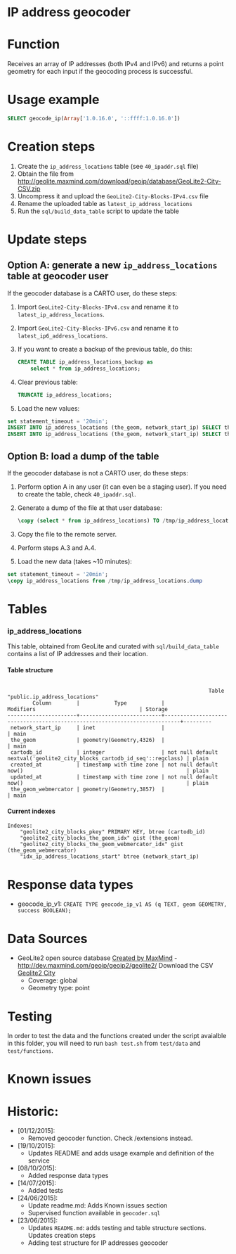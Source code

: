 IP address geocoder
===============

# Function

Receives an array of IP addresses (both IPv4 and IPv6) and returns a point geometry for each input if the geocoding process is successful.

# Usage example
```sql
SELECT geocode_ip(Array['1.0.16.0', '::ffff:1.0.16.0'])
```

# Creation steps
1. Create the `ip_address_locations` table (see `40_ipaddr.sql` file)
2. Obtain the file from http://geolite.maxmind.com/download/geoip/database/GeoLite2-City-CSV.zip
3. Uncompress it and upload the `GeoLite2-City-Blocks-IPv4.csv` file
4. Rename the uploaded table as `latest_ip_address_locations`
5. Run the `sql/build_data_table` script to update the table

# Update steps

## Option A: generate a new `ip_address_locations` table at geocoder user

If the geocoder database is a CARTO user, do these steps:

1. Import `GeoLite2-City-Blocks-IPv4.csv` and rename it to `latest_ip_address_locations`.
2. Import `GeoLite2-City-Blocks-IPv6.csv` and rename it to `latest_ip6_address_locations`.
3. If you want to create a backup of the previous table, do this:

    ```sql
    CREATE TABLE ip_address_locations_backup as
        select * from ip_address_locations;
    ```

4. Clear previous table:

    ```sql
    TRUNCATE ip_address_locations;
    ```

5. Load the new values:

```sql
set statement_timeout = '20min';
INSERT INTO ip_address_locations (the_geom, network_start_ip) SELECT the_geom, ('::ffff:' || split_part(network, '/', 1))::inet FROM latest_ip_address_locations;
INSERT INTO ip_address_locations (the_geom, network_start_ip) SELECT the_geom, split_part(network, '/', 1)::inet FROM latest_ip6_address_locations;
```

## Option B: load a dump of the table

If the geocoder database is not a CARTO user, do these steps:

1. Perform option A in any user (it can even be a staging user). If you need to create the table, check `40_ipaddr.sql`.
2. Generate a dump of the file at that user database:

    ```sql
    \copy (select * from ip_address_locations) TO /tmp/ip_address_locations.dump;
    ```

3. Copy the file to the remote server.
4. Perform steps A.3 and A.4.
5. Load the new data (takes ~10 minutes):

```sql
set statement_timeout = '20min';
\copy ip_address_locations from /tmp/ip_address_locations.dump
```

# Tables

### ip_address_locations
This table, obtained from GeoLite and curated with `sql/build_data_table` contains a list of IP addresses and their location.

#### Table structure

````

                                                                Table "public.ip_address_locations"
        Column        |           Type           |                                 Modifiers                                 | Storage
----------------------+--------------------------+---------------------------------------------------------------------------+---------
 network_start_ip     | inet                     |                                                                           | main    
 the_geom             | geometry(Geometry,4326)  |                                                                           | main    
 cartodb_id           | integer                  | not null default nextval('geolite2_city_blocks_cartodb_id_seq'::regclass) | plain   
 created_at           | timestamp with time zone | not null default now()                                                    | plain  
 updated_at           | timestamp with time zone | not null default now()                                                    | plain   
 the_geom_webmercator | geometry(Geometry,3857)  |                                                                           | main   
````

#### Current indexes

````
Indexes:
    "geolite2_city_blocks_pkey" PRIMARY KEY, btree (cartodb_id)
    "geolite2_city_blocks_the_geom_idx" gist (the_geom)
    "geolite2_city_blocks_the_geom_webmercator_idx" gist (the_geom_webmercator)
    "idx_ip_address_locations_start" btree (network_start_ip)
````

# Response data types
* geocode_ip_v1:
  `CREATE TYPE geocode_ip_v1 AS (q TEXT, geom GEOMETRY, success BOOLEAN);`

# Data Sources

* GeoLite2 open source database [Created by MaxMind](http://www.maxmind.com) -
http://dev.maxmind.com/geoip/geoip2/geolite2/
    Download the CSV [Geolite2 City](http://geolite.maxmind.com/download/geoip/database/GeoLite2-City-CSV.zip)
    - Coverage: global
    - Geometry type: point

# Testing
In order to test the data and the functions created under the script avaialble in this folder, you will need to run `bash test.sh` from `test/data` and `test/functions`.

# Known issues

# Historic:
* [01/12/2015]:
  * Removed geocoder function. Check /extensions instead.
* [19/10/2015]:
  * Updates README and adds usage example and definition of the service
* [08/10/2015]:
  * Added response data types
* [14/07/2015]:
  * Added tests
* [24/06/2015]:
  * Update readme.md: Adds Known issues section
  * Supervised function available in `geocoder.sql`
* [23/06/2015]:
  * Updates `README.md`: adds testing and table structure sections. Updates creation steps
  * Adding test structure for IP addresses geocoder
